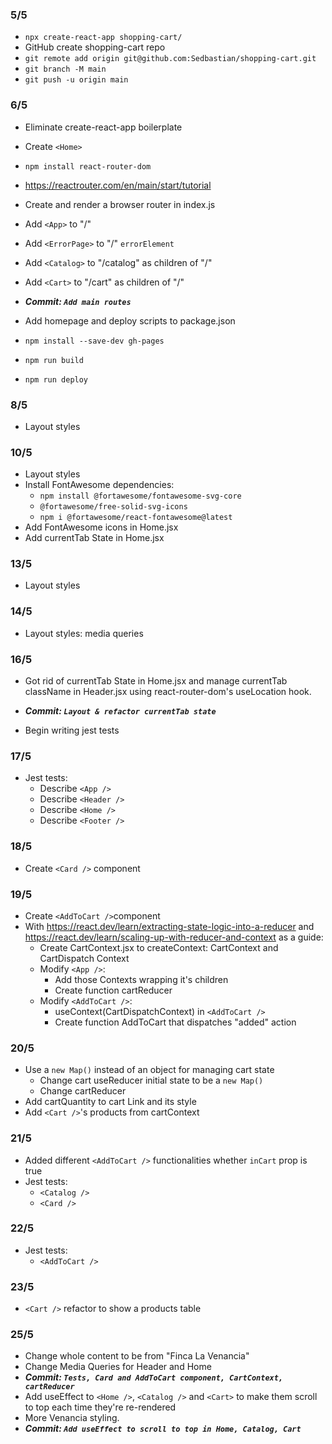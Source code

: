 ### 5/5

- `npx create-react-app shopping-cart/`
- GitHub create shopping-cart repo
- `git remote add origin git@github.com:Sedbastian/shopping-cart.git`
- `git branch -M main`
- `git push -u origin main`

### 6/5

- Eliminate create-react-app boilerplate
- Create `<Home>`
- `npm install react-router-dom`
- https://reactrouter.com/en/main/start/tutorial
- Create and render a browser router in index.js
- Add `<App>` to "/"
- Add `<ErrorPage>` to "/" `errorElement`
- Add `<Catalog>` to "/catalog" as children of "/"
- Add `<Cart>` to "/cart" as children of "/"
- **_Commit: `Add main routes`_**

- Add homepage and deploy scripts to package.json
- `npm install --save-dev gh-pages`
- `npm run build`
- `npm run deploy`

### 8/5

- Layout styles

### 10/5

- Layout styles
- Install FontAwesome dependencies:
  - `npm install @fortawesome/fontawesome-svg-core`
  - `@fortawesome/free-solid-svg-icons`
  - `npm i @fortawesome/react-fontawesome@latest`
- Add FontAwesome icons in Home.jsx
- Add currentTab State in Home.jsx

### 13/5

- Layout styles

### 14/5

- Layout styles: media queries

### 16/5

- Got rid of currentTab State in Home.jsx and manage currentTab className in Header.jsx using react-router-dom's useLocation hook.

- **_Commit: `Layout & refactor currentTab state`_**

- Begin writing jest tests

### 17/5

- Jest tests:
  - Describe `<App />`
  - Describe `<Header />`
  - Describe `<Home />`
  - Describe `<Footer />`

### 18/5

- Create `<Card />` component

### 19/5

- Create `<AddToCart />`component
- With https://react.dev/learn/extracting-state-logic-into-a-reducer and https://react.dev/learn/scaling-up-with-reducer-and-context as a guide:
  - Create CartContext.jsx to createContext: CartContext and CartDispatch Context
  - Modify `<App />`:
    - Add those Contexts wrapping it's children
    - Create function cartReducer
  - Modify `<AddToCart />`:
    - useContext(CartDispatchContext) in `<AddToCart />`
    - Create function AddToCart that dispatches "added" action

### 20/5

- Use a `new Map()` instead of an object for managing cart state
  - Change cart useReducer initial state to be a `new Map()`
  - Change cartReducer
- Add cartQuantity to cart Link and its style
- Add `<Cart />`'s products from cartContext

### 21/5

- Added different `<AddToCart />` functionalities whether `inCart` prop is true
- Jest tests:
  - `<Catalog />`
  - `<Card />`

### 22/5

- Jest tests:
  - `<AddToCart />`

### 23/5

- `<Cart />` refactor to show a products table

### 25/5

- Change whole content to be from "Finca La Venancia"
- Change Media Queries for Header and Home
- **_Commit: `Tests, Card and AddToCart component, CartContext, cartReducer`_**
- Add useEffect to `<Home />`, `<Catalog />` and `<Cart>` to make them scroll to top each time they're re-rendered
- More Venancia styling.
- **_Commit: `Add useEffect to scroll to top in Home, Catalog, Cart`_**
